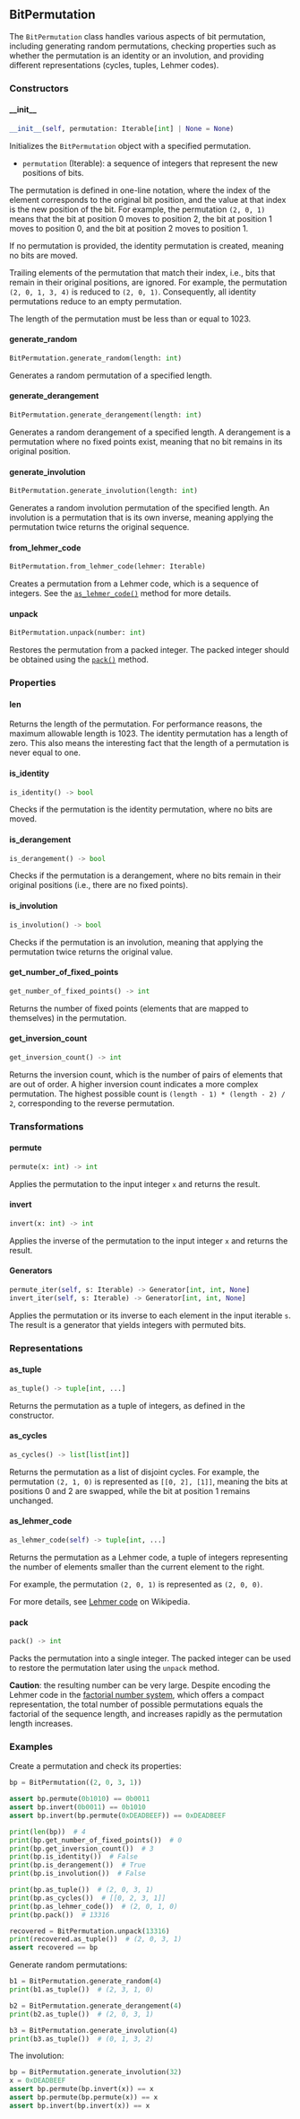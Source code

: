 ## BitPermutation
The `BitPermutation` class handles various aspects of bit permutation, including generating random permutations, checking properties such as whether the permutation is an identity or an involution, and providing different representations (cycles, tuples, Lehmer codes).

### Constructors
#### \_\_init__
```python
__init__(self, permutation: Iterable[int] | None = None)
```
Initializes the `BitPermutation` object with a specified permutation.

- `permutation` (Iterable): a sequence of integers that represent the new positions of bits. 

The permutation is defined in one-line notation, where the index of the element corresponds to the original bit position, and the value at that index is the new position of the bit. For example, the permutation `(2, 0, 1)` means that the bit at position 0 moves to position 2, the bit at position 1 moves to position 0, and the bit at position 2 moves to position 1.

If no permutation is provided, the identity permutation is created, meaning no bits are moved.

Trailing elements of the permutation that match their index, i.e., bits that remain in their original positions, are ignored. For example, the permutation `(2, 0, 1, 3, 4)` is reduced to `(2, 0, 1)`. Consequently, all identity permutations reduce to an empty permutation.

The length of the permutation must be less than or equal to 1023.

#### generate_random
```python
BitPermutation.generate_random(length: int)
```
Generates a random permutation of a specified length.

#### generate_derangement
```python
BitPermutation.generate_derangement(length: int)
```
Generates a random derangement of a specified length. A derangement is a permutation where no fixed points exist, meaning that no bit remains in its original position.

#### generate_involution
```python
BitPermutation.generate_involution(length: int)
```
Generates a random involution permutation of the specified length. An involution is a permutation that is its own inverse, meaning applying the permutation twice returns the original sequence.

#### from_lehmer_code
```python
BitPermutation.from_lehmer_code(lehmer: Iterable)
```
Creates a permutation from a Lehmer code, which is a sequence of integers. See the [`as_lehmer_code()`](#as_lehmer_code) method for more details.

#### unpack
```python
BitPermutation.unpack(number: int)
```
Restores the permutation from a packed integer. The packed integer should be obtained using the [`pack()`](#pack) method.

### Properties
#### len
Returns the length of the permutation. For performance reasons, the maximum allowable length is 1023. The identity permutation has a length of zero. This also means the interesting fact that the length of a permutation is never equal to one.

#### is_identity
```python
is_identity() -> bool
```
Checks if the permutation is the identity permutation, where no bits are moved.

#### is_derangement
```python
is_derangement() -> bool
```
Checks if the permutation is a derangement, where no bits remain in their original positions (i.e., there are no fixed points).

#### is_involution
```python
is_involution() -> bool
```
Checks if the permutation is an involution, meaning that applying the permutation twice returns the original value.

#### get_number_of_fixed_points
```python
get_number_of_fixed_points() -> int
```
Returns the number of fixed points (elements that are mapped to themselves) in the permutation.

#### get_inversion_count
```python
get_inversion_count() -> int
```
Returns the inversion count, which is the number of pairs of elements that are out of order. A higher inversion count indicates a more complex permutation. The highest possible count is `(length - 1) * (length - 2) / 2`, corresponding to the reverse permutation.

### Transformations
#### permute
```python
permute(x: int) -> int
```
Applies the permutation to the input integer `x` and returns the result.

#### invert
```python
invert(x: int) -> int
```
Applies the inverse of the permutation to the input integer `x` and returns the result.

#### Generators 
```python
permute_iter(self, s: Iterable) -> Generator[int, int, None]
invert_iter(self, s: Iterable) -> Generator[int, int, None]
```
Applies the permutation or its inverse to each element in the input iterable `s`. The result is a generator that yields integers with permuted bits.

### Representations
#### as_tuple
```python
as_tuple() -> tuple[int, ...]
```
Returns the permutation as a tuple of integers, as defined in the constructor.

#### as_cycles
```python
as_cycles() -> list[list[int]]
```
Returns the permutation as a list of disjoint cycles. For example, the permutation `(2, 1, 0)` is represented as `[[0, 2], [1]]`, meaning the bits at positions 0 and 2 are swapped, while the bit at position 1 remains unchanged.

#### as_lehmer_code
```python
as_lehmer_code(self) -> tuple[int, ...]
```
Returns the permutation as a Lehmer code, a tuple of integers representing the number of elements smaller than the current element to the right. 

For example, the permutation `(2, 0, 1)` is represented as `(2, 0, 0)`.

For more details, see [Lehmer code](https://en.wikipedia.org/wiki/Lehmer_code) on Wikipedia.

#### pack
```python
pack() -> int
```
Packs the permutation into a single integer. The packed integer can be used to restore the permutation later using the `unpack` method.

**Caution**: the resulting number can be very large. Despite encoding the Lehmer code in the [factorial number system](https://en.wikipedia.org/wiki/Factorial_number_system), which offers a compact representation, the total number of possible permutations equals the factorial of the sequence length, and increases rapidly as the permutation length increases.

### Examples
Create a permutation and check its properties:
```python
bp = BitPermutation((2, 0, 3, 1))

assert bp.permute(0b1010) == 0b0011
assert bp.invert(0b0011) == 0b1010
assert bp.invert(bp.permute(0xDEADBEEF)) == 0xDEADBEEF

print(len(bp))  # 4
print(bp.get_number_of_fixed_points())  # 0
print(bp.get_inversion_count())  # 3
print(bp.is_identity())  # False
print(bp.is_derangement())  # True
print(bp.is_involution())  # False

print(bp.as_tuple())  # (2, 0, 3, 1)
print(bp.as_cycles())  # [[0, 2, 3, 1]]
print(bp.as_lehmer_code())  # (2, 0, 1, 0)
print(bp.pack())  # 13316

recovered = BitPermutation.unpack(13316)
print(recovered.as_tuple())  # (2, 0, 3, 1)
assert recovered == bp 
```

Generate random permutations:
```python
b1 = BitPermutation.generate_random(4)
print(b1.as_tuple())  # (2, 3, 1, 0)

b2 = BitPermutation.generate_derangement(4)
print(b2.as_tuple())  # (2, 0, 3, 1)

b3 = BitPermutation.generate_involution(4)
print(b3.as_tuple())  # (0, 1, 3, 2)
```

The involution: 
```python
bp = BitPermutation.generate_involution(32)
x = 0xDEADBEEF
assert bp.permute(bp.invert(x)) == x
assert bp.permute(bp.permute(x)) == x
assert bp.invert(bp.invert(x)) == x
```
